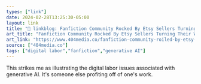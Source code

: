 ```yaml
---
types: ["link"]
date: 2024-02-28T13:25:30-05:00
layout: link
title: "🔗 linkblog: Fanfiction Community Rocked By Etsy Sellers Turning Their Work Into Bound Books'"
art_title: "Fanfiction Community Rocked By Etsy Sellers Turning Their Work Into Bound Books"
art_link: "https://www.404media.co/fanfiction-community-roiled-by-etsy-sellers-turning-their-work-into-bound-books/"
source: ["404media.co"]
tags: ["digital labor","fanfiction","generative AI"]
---
```

This strikes me as illustrating the digital labor issues associated with generative AI. It's someone else profiting off of one's work.
